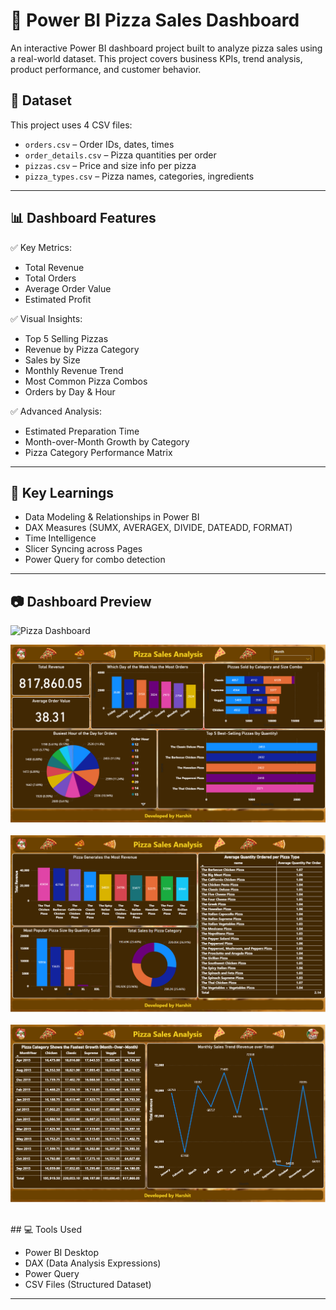 # 🍕 Power BI Pizza Sales Dashboard

An interactive Power BI dashboard project built to analyze pizza sales using a real-world dataset. This project covers business KPIs, trend analysis, product performance, and customer behavior.

## 📂 Dataset

This project uses 4 CSV files:

- `orders.csv` – Order IDs, dates, times  
- `order_details.csv` – Pizza quantities per order  
- `pizzas.csv` – Price and size info per pizza  
- `pizza_types.csv` – Pizza names, categories, ingredients

---

## 📊 Dashboard Features

✅ Key Metrics:
- Total Revenue
- Total Orders
- Average Order Value
- Estimated Profit

✅ Visual Insights:
- Top 5 Selling Pizzas
- Revenue by Pizza Category
- Sales by Size
- Monthly Revenue Trend
- Most Common Pizza Combos
- Orders by Day & Hour

✅ Advanced Analysis:
- Estimated Preparation Time
- Month-over-Month Growth by Category
- Pizza Category Performance Matrix

---

## 📌 Key Learnings

- Data Modeling & Relationships in Power BI
- DAX Measures (SUMX, AVERAGEX, DIVIDE, DATEADD, FORMAT)
- Time Intelligence
- Slicer Syncing across Pages
- Power Query for combo detection

---

## 📷 Dashboard Preview

![Pizza Dashboard](https://pizzasales2025.streamlit.app/)
<p align="center">
  <a href="https://your-live-dashboard-link.com">
    <img src="pictures/pizza-1.png" width="800" /><br><br>
    <img src="pictures/pizza-2.png" width="800" /><br><br>
    <img src="pictures/pizza-3.png" width="800" /><br><br>
  </a>
</p>
## 💻 Tools Used

- Power BI Desktop  
- DAX (Data Analysis Expressions)  
- Power Query  
- CSV Files (Structured Dataset)

---

